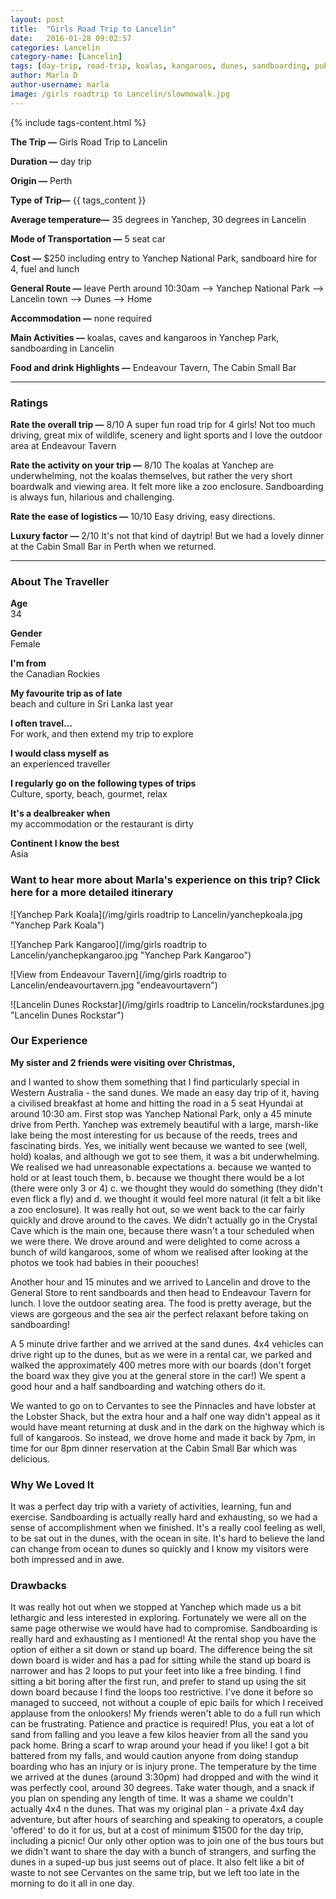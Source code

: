 ```yaml
---
layout: post
title:  "Girls Road Trip to Lancelin"
date:   2016-01-28 09:02:57
categories: Lancelin
category-name: [Lancelin]
tags: [day-trip, road-trip, koalas, kangaroos, dunes, sandboarding, pub, group]
author: Marla D
author-username: marla
image: /girls roadtrip to Lancelin/slowmowalk.jpg
---
```


{% include tags-content.html %}

**The Trip &mdash;** Girls Road Trip to Lancelin

**Duration &mdash;** day trip

**Origin &mdash;** Perth

**Type of Trip&mdash;** {{ tags_content }}

**Average temperature&mdash;** 35 degrees in Yanchep, 30 degrees in Lancelin

**Mode of Transportation &mdash;** 5 seat car

**Cost &mdash;** $250 including entry to Yanchep National Park, sandboard hire for 4, fuel and lunch

**General Route &mdash;** leave Perth around 10:30am --> Yanchep National Park --> Lancelin town --> Dunes --> Home

**Accommodation &mdash;** none required

**Main Activities &mdash;** koalas, caves and kangaroos in Yanchep Park, sandboarding in Lancelin

**Food and drink Highlights &mdash;** Endeavour Tavern, The Cabin Small Bar

<hr />

### Ratings

**Rate the overall trip &mdash;** 8/10 A super fun road trip for 4 girls! Not too much driving, great mix of wildlife, scenery and light sports and I love the outdoor area at Endeavour Tavern

**Rate the activity on your trip &mdash;** 8/10 The koalas at Yanchep are underwhelming, not the koalas themselves, but rather the very short boardwalk and viewing area. It felt more like a zoo enclosure. Sandboarding is always fun, hilarious and challenging.

**Rate the ease of logistics &mdash;** 10/10 Easy driving, easy directions.

**Luxury factor &mdash;** 2/10 It's not that kind of daytrip! But we had a lovely dinner at the Cabin Small Bar in Perth when we returned.

<hr />

### About The Traveller

**Age <br />** 34

**Gender <br />** Female

**I'm from <br />** the Canadian Rockies

**My favourite trip as of late <br />** beach and culture in Sri Lanka last year

**I often travel… <br />** For work, and then extend my trip to explore

**I would class myself as <br />** an experienced traveller

**I regularly go on the following types of trips <br />** Culture, sporty, beach, gourmet, relax

**It's a dealbreaker when <br />** my accommodation or the restaurant is dirty

**Continent I know the best <br />** Asia

### Want to hear more about Marla's experience on this trip? Click here for a more detailed itinerary

![Yanchep Park Koala](/img/girls roadtrip to Lancelin/yanchepkoala.jpg "Yanchep Park Koala")

![Yanchep Park Kangaroo](/img/girls roadtrip to Lancelin/yanchepkangaroo.jpg "Yanchep Park Kangaroo")

![View from Endeavour Tavern](/img/girls roadtrip to Lancelin/endeavourtavern.jpg "endeavourtavern")

![Lancelin Dunes Rockstar](/img/girls roadtrip to Lancelin/rockstardunes.jpg "Lancelin Dunes Rockstar")



### Our Experience
**My sister and 2 friends were visiting over Christmas,**  

and I wanted to show them something that I find particularly special in Western Australia - the sand dunes. We made an easy day trip of it, having a civilised breakfast at home and hitting the road in a 5 seat Hyundai at around 10:30 am. First stop was Yanchep National Park, only a 45 minute drive from Perth. Yanchep was extremely beautiful with a large, marsh-like lake being the most interesting for us because of the reeds, trees and fascinating birds. Yes, we initially went because we wanted to see (well, hold) koalas, and although we got to see them, it was a bit underwhelming. We realised we had unreasonable expectations a. because we wanted to hold or at least touch them, b. because we thought there would be a lot (there were only 3 or 4) c. we thought they would do something (they didn't even flick a fly) and d. we thought it would feel more natural (it felt a bit like a zoo enclosure). It was really hot out, so we went back to the car fairly quickly and drove around to the caves. We didn't actually go in the Crystal Cave which is the main one, because there wasn't a tour scheduled when we were there. We drove around and were delighted to come across a bunch of wild kangaroos, some of whom we realised after looking at the photos we took had babies in their poouches!

Another hour and 15 minutes and we arrived to Lancelin and drove to the General Store to rent sandboards and then head to Endeavour Tavern for lunch. I love the outdoor seating area. The food is pretty average, but the views are gorgeous and the sea air the perfect relaxant before taking on sandboarding!

A 5 minute drive farther and we arrived at the sand dunes. 4x4 vehicles can drive right up to the dunes, but as we were in a rental car, we parked and walked the approximately 400 metres more with our boards (don't forget the board wax they give you at the general store in the car!) We spent a good hour and a half sandboarding and watching others do it.

We wanted to go on to Cervantes to see the Pinnacles and have lobster at the Lobster Shack, but the extra hour and a half one way didn't appeal as it would have meant returning at dusk and in the dark on the highway which is full of kangaroos. So instead, we drove home and made it back by 7pm, in time for our 8pm dinner reservation at the Cabin Small Bar which was delicious.  


### Why We Loved It
It was a perfect day trip with a variety of activities, learning, fun and exercise. Sandboarding is actually really hard and exhausting, so we had a sense of accomplishment when we finished. It's a really cool feeling as well, to be sat out in the dunes, with the ocean in site. It's hard to believe the land can change from ocean to dunes so quickly and I know my visitors were both impressed and in awe.


### Drawbacks
It was really hot out when we stopped at Yanchep which made us a bit lethargic and less interested in exploring. Fortunately we were all on the same page otherwise we would have had to compromise. Sandboarding is really hard and exhausting as I mentioned! At the rental shop you have the option of either a sit down or stand up board. The difference being the sit down board is wider and has a pad for sitting while the stand up board is narrower and has 2 loops to put your feet into like a free binding. I find sitting a bit boring after the first run, and prefer to stand up using the sit down board because I find the loops too restrictive. I've done it before so managed to succeed, not without a couple of epic bails for which I received applause from the onlookers! My friends weren't able to do a full run which can be frustrating. Patience and practice is required! Plus, you eat a lot of sand from falling and you leave a few kilos heavier from all the sand you pack home. Bring a scarf to wrap around your head if you like! I got a bit battered from my falls, and would caution anyone from doing standup boarding who has an injury or is injury prone. The temperature by the time we arrived at the dunes (around 3:30pm) had dropped and with the wind it was perfectly cool, around 30 degrees. Take water though, and a snack if you plan on spending any length of time. It was a shame we couldn't actually 4x4 n the dunes. That was my original plan - a private 4x4 day adventure, but after hours of searching and speaking to operators, a couple 'offered' to do it for us, but at a cost of minimum $1500 for the day trip, including a picnic! Our only other option was to join one of the bus tours but we didn't want to share the day with a bunch of strangers, and surfing the dunes in a suped-up bus just seems out of place. It also felt like a bit of waste to not see Cervantes on the same trip, but we left too late in the morning to do it all in one day.
